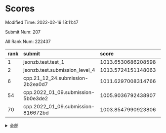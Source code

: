 # Scores

Modified Time: 2022-02-19 18:11:47

Submit Num: 207

All Rank Num: 222437

| rank |               submit               |       score        |       sigma        | pk_num |
| :--- | :--------------------------------- | :----------------- | :----------------- | :----- |
| 1    | jsonzb.test.test_1                 | 1013.6530686208598 | 0.8049394343374553 | 4298   |
| 2    | jsonzb.test.submission_level_4     | 1013.5724151148063 | 0.7987058871347791 | 4296   |
| 6    | cpp.21_12_24.submission-2b2ea0d7   | 1011.6297008314766 | 0.796599390486042  | 4296   |
| 54   | cpp.2022_01_09.submission-5b0e3de2 | 1005.9036792438907 | 0.7142876181811442 | 4297   |
| 70   | cpp.2022_01_09.submission-816672bd | 1003.8547990923806 | 0.7077985492183617 | 4298   |


<details>
<summary>全部</summary>

| rank |                 submit                 |       score        |       sigma        | pk_num |
| :--- | :------------------------------------- | :----------------- | :----------------- | :----- |
| 1    | jsonzb.test.test_1                     | 1013.6530686208598 | 0.8049394343374553 | 4298   |
| 2    | jsonzb.test.submission_level_4         | 1013.5724151148063 | 0.7987058871347791 | 4296   |
| 3    | gobigger.level_3.submission_level_3_4  | 1012.7132060452786 | 0.785032981882801  | 4298   |
| 4    | gobigger.level_3.submission_level_3_32 | 1012.0601209206272 | 0.7634991597222621 | 4295   |
| 5    | gobigger.level_3.submission_level_3_25 | 1011.6301704647486 | 0.7817534656000461 | 4298   |
| 6    | cpp.21_12_24.submission-2b2ea0d7       | 1011.6297008314766 | 0.796599390486042  | 4296   |
| 7    | gobigger.level_3.submission_level_3_2  | 1011.5536948444668 | 0.7878230725238063 | 4302   |
| 8    | gobigger.level_3.submission_level_3_1  | 1011.2752508972503 | 0.7758791915219    | 4302   |
| 9    | gobigger.level_3.submission_level_3_44 | 1011.266657041979  | 0.7695162122263924 | 4302   |
| 10   | gobigger.level_3.submission_level_3_48 | 1011.2530924524071 | 0.7763025965242735 | 4295   |
| 11   | gobigger.level_3.submission_level_3_12 | 1011.2150836454131 | 0.7557664061963625 | 4296   |
| 12   | gobigger.level_3.submission_level_3_23 | 1010.9490551661931 | 0.7525621249318128 | 4300   |
| 13   | gobigger.level_3.submission_level_3_33 | 1010.7599154682042 | 0.7534108898062493 | 4294   |
| 14   | gobigger.level_3.submission_level_3_22 | 1010.7550835447283 | 0.7489044830355565 | 4301   |
| 15   | gobigger.level_3.submission_level_3_34 | 1010.6038264768513 | 0.7561821028266933 | 4300   |
| 16   | gobigger.level_3.submission_level_3_10 | 1010.5633041218848 | 0.7392921078833606 | 4304   |
| 17   | gobigger.level_3.submission_level_3_37 | 1010.445154373135  | 0.755323398752033  | 4298   |
| 18   | gobigger.level_3.submission_level_3_8  | 1010.4217831531167 | 0.762210952900507  | 4302   |
| 19   | gobigger.level_3.submission_level_3_42 | 1010.3772469863321 | 0.7422117308693843 | 4297   |
| 20   | gobigger.level_3.submission_level_3_35 | 1010.3761709805511 | 0.762655970469658  | 4298   |
| 21   | gobigger.level_3.submission_level_3_11 | 1010.3094776293193 | 0.7451403335464158 | 4297   |
| 22   | gobigger.level_3.submission_level_3_27 | 1010.3085867359099 | 0.7562642673680047 | 4298   |
| 23   | gobigger.level_3.submission_level_3_38 | 1010.279845423793  | 0.745205661401171  | 4295   |
| 24   | gobigger.level_3.submission_level_3_21 | 1010.2707078951013 | 0.7554051138087904 | 4298   |
| 25   | gobigger.level_3.submission_level_3_15 | 1010.186956446958  | 0.7573181192784514 | 4296   |
| 26   | gobigger.level_3.submission_level_3_40 | 1010.1791804506129 | 0.7661647077576522 | 4300   |
| 27   | gobigger.level_3.submission_level_3_19 | 1010.1190745212963 | 0.7791771989825444 | 4301   |
| 28   | gobigger.level_3.submission_level_3_36 | 1010.0979414249641 | 0.7440474614961053 | 4303   |
| 29   | gobigger.level_3.submission_level_3_7  | 1010.0609016682506 | 0.7716138812962935 | 4298   |
| 30   | gobigger.level_3.submission_level_3_5  | 1010.045609624235  | 0.7597992988565399 | 4303   |
| 31   | gobigger.level_3.submission_level_3_0  | 1009.9829316100598 | 0.7545525026994989 | 4297   |
| 32   | gobigger.level_3.submission_level_3_31 | 1009.9397255777127 | 0.780249706429375  | 4300   |
| 33   | gobigger.level_3.submission_level_3_47 | 1009.9201805233263 | 0.7667519201769759 | 4296   |
| 34   | gobigger.level_3.submission_level_3_9  | 1009.7615187873084 | 0.7595886761559341 | 4299   |
| 35   | gobigger.level_3.submission_level_3_28 | 1009.7151363845347 | 0.7682572804624757 | 4298   |
| 36   | gobigger.level_3.submission_level_3_39 | 1009.7010921765437 | 0.7616296714947146 | 4301   |
| 37   | gobigger.level_3.submission_level_3_13 | 1009.5819115061756 | 0.7563245656493746 | 4294   |
| 38   | gobigger.level_3.submission_level_3_20 | 1009.4967163507102 | 0.7407841024770264 | 4299   |
| 39   | gobigger.level_3.submission_level_3_16 | 1009.4340089962554 | 0.7601247786469362 | 4291   |
| 40   | gobigger.level_3.submission_level_3_18 | 1009.357578796339  | 0.7410454272183853 | 4302   |
| 41   | gobigger.level_3.submission_level_3_6  | 1009.3542122092884 | 0.7487302050485598 | 4299   |
| 42   | gobigger.level_3.submission_level_3_3  | 1009.2513503910928 | 0.7692088722381136 | 4298   |
| 43   | gobigger.level_3.submission_level_3_29 | 1009.2464302284224 | 0.7465428836566753 | 4300   |
| 44   | gobigger.level_3.submission_level_3_14 | 1009.2241089948093 | 0.7514557668931927 | 4296   |
| 45   | gobigger.level_3.submission_level_3_30 | 1009.1933038572722 | 0.7521759719378593 | 4302   |
| 46   | gobigger.level_3.submission_level_3_46 | 1009.1194116430067 | 0.7390793568952311 | 4300   |
| 47   | gobigger.level_3.submission_level_3_45 | 1009.093051853275  | 0.7494649781146405 | 4299   |
| 48   | gobigger.level_3.submission_level_3_43 | 1008.9927570382916 | 0.751581367522363  | 4298   |
| 49   | gobigger.level_3.submission_level_3_17 | 1008.8320495663169 | 0.7321005267551126 | 4293   |
| 50   | gobigger.level_3.submission_level_3_49 | 1008.5988910913499 | 0.7423425747939576 | 4300   |
| 51   | gobigger.level_3.submission_level_3_41 | 1008.1558144876853 | 0.7512199122652785 | 4296   |
| 52   | gobigger.level_3.submission_level_3_24 | 1008.0618865371955 | 0.7730168466562783 | 4293   |
| 53   | gobigger.level_3.submission_level_3_26 | 1007.7170536029925 | 0.7442903290500376 | 4300   |
| 54   | cpp.2022_01_09.submission-5b0e3de2     | 1005.9036792438907 | 0.7142876181811442 | 4297   |
| 55   | gobigger.level_1.submission_level_1_29 | 1005.019927390139  | 0.7169439246512718 | 4296   |
| 56   | gobigger.level_1.submission_level_1_7  | 1004.62049316961   | 0.7206610756471272 | 4302   |
| 57   | gobigger.level_1.submission_level_1_15 | 1004.5488864669111 | 0.7270379487057506 | 4298   |
| 58   | gobigger.level_1.submission_level_1_36 | 1004.51480492855   | 0.7189840278067614 | 4294   |
| 59   | gobigger.level_1.submission_level_1_23 | 1004.4898288751837 | 0.7199973057405187 | 4299   |
| 60   | gobigger.level_1.submission_level_1_22 | 1004.2700554232736 | 0.7303105892703388 | 4300   |
| 61   | gobigger.level_1.submission_level_1_8  | 1004.2140559607689 | 0.7032561289814271 | 4295   |
| 62   | gobigger.level_1.submission_level_1_48 | 1004.2112332419712 | 0.7185344067475575 | 4299   |
| 63   | gobigger.level_1.submission_level_1_34 | 1004.2043778594993 | 0.7240939937650385 | 4296   |
| 64   | gobigger.level_1.submission_level_1_33 | 1004.1880410276003 | 0.7041293616659999 | 4296   |
| 65   | gobigger.level_1.submission_level_1_44 | 1004.1759581190584 | 0.7253987478812627 | 4297   |
| 66   | gobigger.level_1.submission_level_1_38 | 1004.1244317082025 | 0.7102864217846147 | 4299   |
| 67   | gobigger.level_1.submission_level_1_24 | 1004.1172562118252 | 0.7224418844555415 | 4303   |
| 68   | gobigger.level_1.submission_level_1_17 | 1003.9458171688289 | 0.7231808896841047 | 4296   |
| 69   | gobigger.level_1.submission_level_1_21 | 1003.855629207831  | 0.7145888819012384 | 4298   |
| 70   | cpp.2022_01_09.submission-816672bd     | 1003.8547990923806 | 0.7077985492183617 | 4298   |
| 71   | gobigger.level_1.submission_level_1_0  | 1003.7635042614835 | 0.7275402193635939 | 4296   |
| 72   | gobigger.level_1.submission_level_1_14 | 1003.7204233641341 | 0.7287998512007373 | 4296   |
| 73   | gobigger.level_1.submission_level_1_18 | 1003.6642922486687 | 0.7185510766403553 | 4302   |
| 74   | gobigger.level_1.submission_level_1_40 | 1003.622610343278  | 0.7223847721956476 | 4304   |
| 75   | gobigger.level_1.submission_level_1_13 | 1003.6176142317896 | 0.7125946515209653 | 4300   |
| 76   | gobigger.level_1.submission_level_1_31 | 1003.5396131879196 | 0.7289459887119488 | 4299   |
| 77   | gobigger.level_1.submission_level_1_28 | 1003.536358271614  | 0.7142275851331398 | 4301   |
| 78   | gobigger.level_1.submission_level_1_42 | 1003.5284641956326 | 0.7180724361728741 | 4297   |
| 79   | gobigger.level_1.submission_level_1_49 | 1003.5237429223454 | 0.7106276671130327 | 4296   |
| 80   | gobigger.level_1.submission_level_1_47 | 1003.4028822234877 | 0.7155532635021365 | 4302   |
| 81   | gobigger.level_1.submission_level_1_39 | 1003.3035863508939 | 0.7149858180757239 | 4294   |
| 82   | gobigger.level_1.submission_level_1_35 | 1003.2864353505445 | 0.7217168350085907 | 4299   |
| 83   | gobigger.level_1.submission_level_1_45 | 1003.2506600730404 | 0.7162193543404162 | 4294   |
| 84   | gobigger.level_1.submission_level_1_26 | 1003.2309641207681 | 0.7160232058725844 | 4302   |
| 85   | gobigger.level_1.submission_level_1_25 | 1003.2093215429481 | 0.7189619416230077 | 4303   |
| 86   | gobigger.level_1.submission_level_1_5  | 1003.1095677672378 | 0.7237135351307055 | 4297   |
| 87   | gobigger.level_1.submission_level_1_43 | 1002.9856910821479 | 0.7152477720357933 | 4289   |
| 88   | gobigger.level_1.submission_level_1_20 | 1002.9178636060739 | 0.707577494711581  | 4301   |
| 89   | gobigger.level_1.submission_level_1_30 | 1002.862033837352  | 0.7107728414451806 | 4300   |
| 90   | gobigger.level_1.submission_level_1_32 | 1002.8077239258071 | 0.7066749768022584 | 4299   |
| 91   | gobigger.level_1.submission_level_1_37 | 1002.725375907974  | 0.7023655705250431 | 4298   |
| 92   | gobigger.level_1.submission_level_1_16 | 1002.693533109409  | 0.7121830348203853 | 4297   |
| 93   | gobigger.level_1.submission_level_1_41 | 1002.62495925944   | 0.7133415024433706 | 4297   |
| 94   | gobigger.level_1.submission_level_1_3  | 1002.585393977468  | 0.7084487165510791 | 4303   |
| 95   | gobigger.level_1.submission_level_1_6  | 1002.5822620917143 | 0.7153762988145782 | 4298   |
| 96   | gobigger.level_1.submission_level_1_9  | 1002.5213656394028 | 0.7211962290964178 | 4301   |
| 97   | gobigger.level_1.submission_level_1_2  | 1002.4415999973161 | 0.7134983844384243 | 4294   |
| 98   | gobigger.level_1.submission_level_1_11 | 1002.3896329602221 | 0.7167648260915697 | 4302   |
| 99   | gobigger.level_1.submission_level_1_1  | 1002.3809319657395 | 0.7230386191256188 | 4297   |
| 100  | gobigger.level_1.submission_level_1_27 | 1002.3739411701221 | 0.7193669232636906 | 4301   |
| 101  | gobigger.level_1.submission_level_1_46 | 1002.2580757055949 | 0.7115948306070917 | 4296   |
| 102  | gobigger.level_1.submission_level_1_12 | 1002.2448428281314 | 0.7128701875186341 | 4299   |
| 103  | gobigger.level_1.submission_level_1_10 | 1002.1287188259373 | 0.7144280729600623 | 4297   |
| 104  | gobigger.level_1.submission_level_1_19 | 1001.9909176743151 | 0.710225963676492  | 4297   |
| 105  | gobigger.level_1.submission_level_1_4  | 1001.2895967600723 | 0.7128488818453554 | 4296   |
| 106  | gobigger.random.submission_random_42   | 997.3571524502092  | 0.7162164728397571 | 4300   |
| 107  | gobigger.random.submission_random_36   | 997.27373106408    | 0.7164091270994141 | 4296   |
| 108  | gobigger.random.submission_random_40   | 997.2019937633921  | 0.7059226148012429 | 4301   |
| 109  | gobigger.random.submission_random_10   | 997.1348404481837  | 0.70886387905286   | 4294   |
| 110  | gobigger.random.submission_random_6    | 997.0802404459006  | 0.7109032428374575 | 4299   |
| 111  | gobigger.random.submission_random_48   | 996.9530005232385  | 0.7225085652149054 | 4295   |
| 112  | gobigger.random.submission_random_28   | 996.808047609825   | 0.7147800764720322 | 4301   |
| 113  | gobigger.random.submission_random_23   | 996.7778440432439  | 0.6991644602812677 | 4295   |
| 114  | gobigger.random.submission_random_44   | 996.6616150961752  | 0.7039351001413668 | 4304   |
| 115  | gobigger.random.submission_random_34   | 996.6220967558694  | 0.7134155715750189 | 4296   |
| 116  | gobigger.random.submission_random_37   | 996.6190120381452  | 0.7227988812498228 | 4298   |
| 117  | gobigger.random.submission_random_3    | 996.6014265996573  | 0.7107041606365632 | 4298   |
| 118  | gobigger.random.submission_random_47   | 996.5917732060639  | 0.7057808672620629 | 4295   |
| 119  | gobigger.random.submission_random_17   | 996.5477543043776  | 0.6965362244311294 | 4297   |
| 120  | gobigger.random.submission_random_14   | 996.5442054034829  | 0.7015738290487693 | 4291   |
| 121  | gobigger.random.submission_random_41   | 996.5068512343764  | 0.7078867858864065 | 4296   |
| 122  | gobigger.random.submission_random_21   | 996.4849928652684  | 0.6899627828452489 | 4298   |
| 123  | gobigger.random.submission_random_5    | 996.4554748027062  | 0.7166015230830607 | 4299   |
| 124  | gobigger.random.submission_random_38   | 996.3273595538902  | 0.7030860804793994 | 4296   |
| 125  | gobigger.random.submission_random_12   | 996.2478411921987  | 0.709915470783814  | 4299   |
| 126  | gobigger.random.submission_random_4    | 996.2476311448783  | 0.7201562124070566 | 4293   |
| 127  | gobigger.random.submission_random_35   | 996.2456934505659  | 0.7104544185277171 | 4303   |
| 128  | gobigger.random.submission_random_24   | 995.988212825368   | 0.7194434518280206 | 4302   |
| 129  | gobigger.random.submission_random_46   | 995.9673433486597  | 0.7114864521935734 | 4303   |
| 130  | gobigger.random.submission_random_2    | 995.8882256431076  | 0.7198572426617377 | 4298   |
| 131  | gobigger.random.submission_random_16   | 995.7464747927586  | 0.7287076827248953 | 4298   |
| 132  | gobigger.random.submission_random_49   | 995.7404255084731  | 0.7145123674561178 | 4302   |
| 133  | gobigger.random.submission_random_27   | 995.6396762850906  | 0.7138459206287281 | 4301   |
| 134  | gobigger.random.submission_random_31   | 995.638552796223   | 0.6991987940596036 | 4300   |
| 135  | gobigger.random.submission_random_13   | 995.6146478504579  | 0.722792182513407  | 4300   |
| 136  | gobigger.random.submission_random_7    | 995.6074448496443  | 0.7175088243304193 | 4298   |
| 137  | gobigger.random.submission_random_30   | 995.5924996298469  | 0.7106718138037103 | 4300   |
| 138  | gobigger.random.submission_random_33   | 995.5335588291221  | 0.7189972625207832 | 4299   |
| 139  | gobigger.random.submission_random_19   | 995.4670051568078  | 0.7198228707555049 | 4301   |
| 140  | gobigger.random.submission_random_15   | 995.4660023065602  | 0.7093830717781969 | 4295   |
| 141  | gobigger.random.submission_random_20   | 995.449337292384   | 0.739049971465951  | 4297   |
| 142  | gobigger.random.submission_random_43   | 995.3748590666399  | 0.7156650489220799 | 4297   |
| 143  | gobigger.random.submission_random_25   | 995.3694268196     | 0.7118103355184614 | 4299   |
| 144  | gobigger.random.submission_random_8    | 995.3177990841315  | 0.7188113232614983 | 4301   |
| 145  | gobigger.random.submission_random_9    | 995.2148377129794  | 0.7148982834332066 | 4297   |
| 146  | gobigger.random.submission_random_22   | 995.1390659917136  | 0.7051707366932553 | 4298   |
| 147  | gobigger.random.submission_random_39   | 995.0218276291928  | 0.7255221918308731 | 4297   |
| 148  | gobigger.random.submission_random_11   | 995.0158618400483  | 0.7223146469282402 | 4301   |
| 149  | gobigger.random.submission_random_0    | 994.9943765848691  | 0.7119486171345657 | 4296   |
| 150  | gobigger.random.submission_random_18   | 994.7935094895968  | 0.7032337934501424 | 4300   |
| 151  | gobigger.random.submission_random_29   | 994.5371150564293  | 0.7152606368524995 | 4298   |
| 152  | gobigger.random.submission_random_45   | 994.4784083300024  | 0.7241477465969848 | 4301   |
| 153  | gobigger.random.submission_random_32   | 994.3582373375218  | 0.71478515797905   | 4300   |
| 154  | gobigger.random.submission_random_1    | 994.2209378197956  | 0.7164727690174538 | 4294   |
| 155  | gobigger.level_2.submission_level_2_17 | 994.0904746987951  | 0.7266416029018825 | 4300   |
| 156  | gobigger.level_2.submission_level_2_37 | 993.8304485031598  | 0.7451752821973207 | 4296   |
| 157  | gobigger.random.submission_random_26   | 993.7485149392644  | 0.7341662976777082 | 4301   |
| 158  | gobigger.level_2.submission_level_2_40 | 993.5976313329551  | 0.7314807315481882 | 4301   |
| 159  | gobigger.level_2.submission_level_2_27 | 993.3638966778957  | 0.7237386433811106 | 4299   |
| 160  | gobigger.level_2.submission_level_2_24 | 993.1927035007449  | 0.7454983405865828 | 4303   |
| 161  | gobigger.level_2.submission_level_2_10 | 993.1536114888339  | 0.7476215276138386 | 4301   |
| 162  | gobigger.level_2.submission_level_2_11 | 993.1285381769543  | 0.721579380407744  | 4298   |
| 163  | gobigger.level_2.submission_level_2_8  | 992.9544752264366  | 0.7480311731521989 | 4301   |
| 164  | gobigger.level_2.submission_level_2_13 | 992.852631096464   | 0.7291034017376734 | 4292   |
| 165  | gobigger.level_2.submission_level_2_7  | 992.848656404123   | 0.7650651343867491 | 4300   |
| 166  | gobigger.level_2.submission_level_2_30 | 992.8335305900284  | 0.7423332314884129 | 4297   |
| 167  | gobigger.level_2.submission_level_2_41 | 992.7311677498635  | 0.7395174270144467 | 4302   |
| 168  | gobigger.level_2.submission_level_2_6  | 992.6815478935423  | 0.7410204142091509 | 4295   |
| 169  | gobigger.level_2.submission_level_2_28 | 992.649176499655   | 0.7371463916692912 | 4298   |
| 170  | gobigger.level_2.submission_level_2_9  | 992.5726880259792  | 0.739863470017039  | 4299   |
| 171  | gobigger.level_2.submission_level_2_38 | 992.5372042329049  | 0.7377125893158369 | 4297   |
| 172  | gobigger.level_2.submission_level_2_39 | 992.4605961251768  | 0.7450725049936339 | 4294   |
| 173  | gobigger.level_2.submission_level_2_16 | 992.4533016633825  | 0.7474412167984924 | 4298   |
| 174  | gobigger.level_2.submission_level_2_34 | 992.3900600077978  | 0.7453788249727172 | 4301   |
| 175  | gobigger.level_2.submission_level_2_20 | 992.3489169073555  | 0.7558111345768671 | 4301   |
| 176  | gobigger.level_2.submission_level_2_2  | 992.3260890865829  | 0.7479224576550141 | 4302   |
| 177  | gobigger.level_2.submission_level_2_25 | 992.2098823219292  | 0.7305400881387611 | 4297   |
| 178  | gobigger.level_2.submission_level_2_22 | 992.1316408962183  | 0.7823044265348137 | 4302   |
| 179  | gobigger.level_2.submission_level_2_31 | 992.1259709416053  | 0.732197012404864  | 4293   |
| 180  | gobigger.level_2.submission_level_2_33 | 992.0401988270523  | 0.7465850634692619 | 4296   |
| 181  | gobigger.level_2.submission_level_2_49 | 992.0184349165652  | 0.7289867447602707 | 4297   |
| 182  | gobigger.level_2.submission_level_2_26 | 991.9756319110135  | 0.7654079874996077 | 4298   |
| 183  | gobigger.level_2.submission_level_2_0  | 991.9473326097637  | 0.7506381148755962 | 4296   |
| 184  | gobigger.level_2.submission_level_2_29 | 991.9006950671143  | 0.7417366182308873 | 4302   |
| 185  | gobigger.level_2.submission_level_2_47 | 991.8177565498795  | 0.7611886076204869 | 4302   |
| 186  | gobigger.level_2.submission_level_2_43 | 991.7974248808896  | 0.7461192231274305 | 4298   |
| 187  | gobigger.level_2.submission_level_2_21 | 991.644901300184   | 0.7410715463179616 | 4300   |
| 188  | gobigger.level_2.submission_level_2_15 | 991.5787508328112  | 0.7573123206253682 | 4303   |
| 189  | gobigger.level_2.submission_level_2_23 | 991.5282647611243  | 0.731681041151181  | 4299   |
| 190  | gobigger.level_2.submission_level_2_46 | 991.3708243721795  | 0.7581727319617023 | 4301   |
| 191  | gobigger.level_2.submission_level_2_4  | 991.2763786257207  | 0.7416840060190834 | 4297   |
| 192  | gobigger.level_2.submission_level_2_35 | 991.199227362915   | 0.7767986547160055 | 4296   |
| 193  | gobigger.level_2.submission_level_2_5  | 991.1270740658575  | 0.7647501104667918 | 4300   |
| 194  | gobigger.level_2.submission_level_2_48 | 991.1207918419927  | 0.7701675492412012 | 4295   |
| 195  | gobigger.level_2.submission_level_2_36 | 991.0785408808347  | 0.7637356495650641 | 4297   |
| 196  | gobigger.level_2.submission_level_2_12 | 991.0605125438325  | 0.7583317883801065 | 4298   |
| 197  | gobigger.level_2.submission_level_2_3  | 990.9421024512848  | 0.7660263651017855 | 4300   |
| 198  | gobigger.level_2.submission_level_2_32 | 990.9227573878715  | 0.7539625431770917 | 4299   |
| 199  | gobigger.level_2.submission_level_2_19 | 990.9159173604465  | 0.7545950483545821 | 4299   |
| 200  | gobigger.level_2.submission_level_2_44 | 990.8980486288725  | 0.7592703792025272 | 4296   |
| 201  | gobigger.level_2.submission_level_2_18 | 990.8151285332483  | 0.7605950591728327 | 4303   |
| 202  | gobigger.level_2.submission_level_2_42 | 990.7080639911142  | 0.7509623335765705 | 4292   |
| 203  | gobigger.level_2.submission_level_2_45 | 990.487401168445   | 0.7736469600760185 | 4297   |
| 204  | gobigger.level_2.submission_level_2_1  | 990.4319655525286  | 0.7450787242782008 | 4293   |
| 205  | gobigger.level_2.submission_level_2_14 | 990.080614701157   | 0.7685426274367396 | 4299   |
| 206  | gobigger.none.submission_none_1        | 978.6067711480403  | 1.22229675417541   | 4297   |
| 207  | gobigger.none.submission_none_0        | 977.0492292624612  | 1.3437204738259898 | 4297   |

</details>